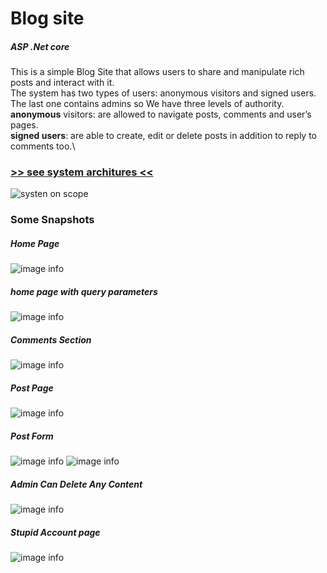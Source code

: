 # Blog site 
##### ASP .Net core
This is a simple Blog Site that allows users to share and manipulate rich posts and interact with it. \
The system has two types of users: anonymous visitors and signed users. The last one contains admins so We have three levels of authority. \
**anonymous**  visitors: are allowed to navigate posts, comments and user’s pages. \
**signed users**: are able to create, edit or delete posts in addition to reply to comments too.\
### [>> see system architures <<](https://drive.google.com/file/d/1Qk8nwzuWEmgkqeTjiMY_x2vdSduVm11x/view?usp=sharing)

![systen on scope](https://drive.google.com/uc?export=download&id=1yibvo_oUZ1cEe4PDFrFN7ejOq4ITnhFZ)

### Some Snapshots
##### Home Page
![image info](https://drive.google.com/uc?export=download&id=11RlcymEIu17JgNMoJhM-PvvK7Kfh8N4-)

##### home page with query parameters
![image info](https://drive.google.com/uc?export=download&id=1zl1pgcfDXRR3Al59iPvOm5aJZQjzGGa9)

##### Comments Section
![image info](https://drive.google.com/uc?export=download&id=1hvfCG6bue9v1dMdX1yMQ1q948NB0I722)

##### Post Page
![image info](https://drive.google.com/uc?export=download&id=1z-VvJMuVr_Oa_nlM8nX9D9tuqBo1WYMD)

##### Post Form
![image info](https://drive.google.com/uc?export=download&id=15GXgTeplLhwxHeiozsMuKVA0stCeq9p5)
![image info](https://drive.google.com/uc?export=download&id=1LdD5brNnmuPFL2M_q5MdkpX1VvxwrOxR)

##### Admin Can Delete Any Content 
![image info](https://drive.google.com/uc?export=download&id=1d06IueMbNRnSwt996kxfKyrIcHGg1TVB)

##### Stupid Account page 
![image info](https://drive.google.com/uc?export=download&id=1ocv3VkLo4vK02vtxC_i6MPQzzFjgMM2P)

